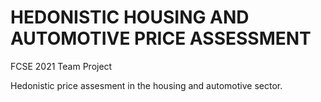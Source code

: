 # HEDONISTIC HOUSING AND AUTOMOTIVE PRICE ASSESSMENT
FCSE 2021 Team Project

Hedonistic price assesment in the housing and automotive sector.

